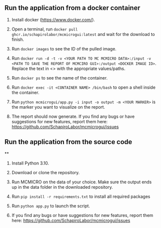 ## Run the application from a docker container
1. Install docker (https://www.docker.com/).

2. Open a terminal, run `docker pull ghcr.io/schapirolabor/mcmicrogui:latest` and wait for the download to finish.

3. Run `docker images` to see the ID of the pulled image.

4. Run `docker run -d -t -v <YOUR PATH TO MC MCMICRO DATA>:/input -v <PATH TO SAVE THE REPORT OF MCMCIRO GUI>:/output <DOCKER IMAGE ID>`. 
   Replace the text in <> with the appropriate values/paths.

5. Run `docker ps` to see the name of the container.

6. Run `docker exec -it <CONTAINER NAME> /bin/bash` to open a shell inside the container.

7. Run `python mcmicrogui/app.py -i input -o output -m <YOUR MARKER>`
   <YOUR MARKER> is the marker you want to visualize on the report.

8. The report should now generate. If you find any bugs or have suggestions for new features, report them here: https://github.com/SchapiroLabor/mcmicrogui/issues



## Run the application from the source code

**

1. Install Python 3.10.

2. Download or clone the repository.

3. Run MCMICRO on the data of your choice. Make sure the output ends up in the data folder in the downloaded repository.

4. Run `pip install -r requirements.txt` to install all required packages

5. Run `python app.py` to launch the script.

6. If you find any bugs or have suggestions for new features, report them here: https://github.com/SchapiroLabor/mcmicrogui/issues
